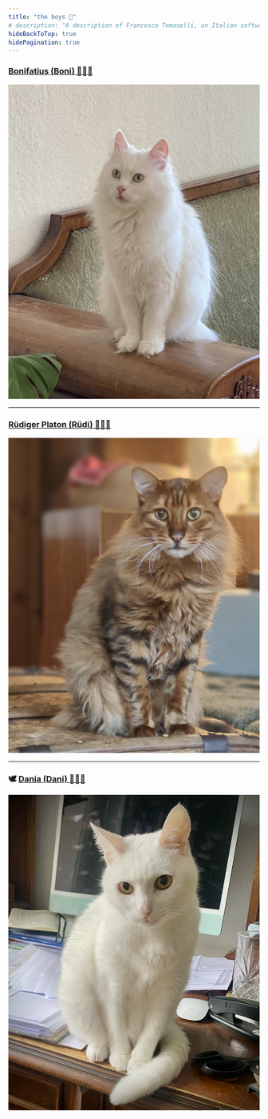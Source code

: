 ```yaml
---
title: "the boys 🥰"
# description: "A description of Francesco Tomaselli, an Italian software engineer."
hideBackToTop: true
hidePagination: true
---
```


### [Bonifatius (Boni) 🤯🚀💎](boni) 

![boni](assets/boni-couch.png#small " ")
     
------ 

### [Rüdiger Platon (Rüdi) 🥹🐥👑](rudi)

![rudi](assets/rudi-portrait.png#small " ")
        
------

### 🕊️ [Dania (Dani) 🤗🥔🤍](dani)  

![dani](assets/dani-desk.png#small " ")

 
